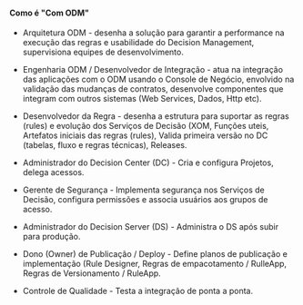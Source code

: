 #### Como é "Com ODM"

- Arquitetura ODM - desenha a solução para garantir a performance na execução das regras e usabilidade do Decision Management, supervisiona equipes de desenvolvimento.

- Engenharia ODM / Desenvolvedor de Integração - atua na integração das aplicações com o ODM usando o Console de Negócio, envolvido na validação das mudanças de contratos, desenvolve componentes que integram com outros sistemas (Web Services, Dados, Http etc).

- Desenvolvedor da Regra - desenha a estrutura para suportar as regras (rules) e evolução dos Serviços de Decisão (XOM, Funções uteis, Artefatos iniciais das regras (rules), Valida primeira versão no DC (tabelas, fluxo e regras técnicas), Releases.

- Administrador do Decision Center (DC) - Cria e configura Projetos, delega acessos.

- Gerente de Segurança - Implementa segurança nos Serviços de Decisão, configura permissões e associa usuários aos grupos de acesso.

- Administrador do Decision Server (DS) - Administra o DS após subir para produção.

- Dono (Owner) de Publicação / Deploy - Define planos de publicação e implementação (Rule Designer, Regras de empacotamento / RulleApp, Regras de Versionamento / RuleApp.

- Controle de Qualidade - Testa a integração de ponta a ponta.
